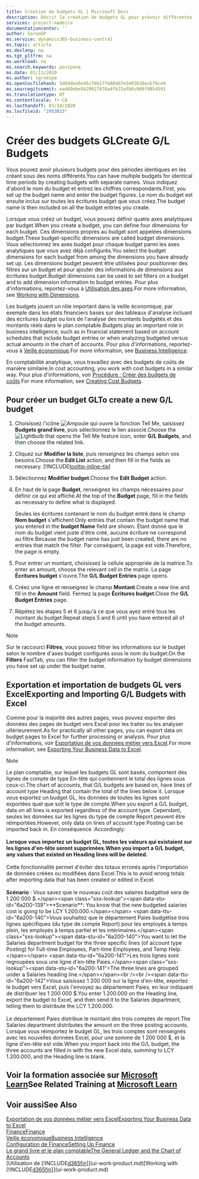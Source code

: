 ```yaml
---
title: Création de budgets GL | Microsoft Docs
description: Décrit la création de budgets GL pour prévoir différentes activités financières et affecter des dimensions à des fins de veille économique.
services: project-madeira
documentationcenter: ''
author: SorenGP
ms.service: dynamics365-business-central
ms.topic: article
ms.devlang: na
ms.tgt_pltfrm: na
ms.workload: na
ms.search.keywords: postpone
ms.date: 01/13/2020
ms.author: sgroespe
ms.openlocfilehash: 5d84dee6ed6cf0b17f488d67e5403638ecb79ce9
ms.sourcegitcommit: ead69ebe5b29927876a4fb23afb6c066f8854591
ms.translationtype: HT
ms.contentlocale: fr-CA
ms.lasthandoff: 01/14/2020
ms.locfileid: "2953813"
---
```

# <a name="create-gl-budgets"></a><span data-ttu-id="6a200-103">Créer des budgets GL</span><span class="sxs-lookup"><span data-stu-id="6a200-103">Create G/L Budgets</span></span>
<span data-ttu-id="6a200-104">Vous pouvez avoir plusieurs budgets pour des périodes identiques en les créant sous des noms différents.</span><span class="sxs-lookup"><span data-stu-id="6a200-104">You can have multiple budgets for identical time periods by creating budgets with separate names.</span></span> <span data-ttu-id="6a200-105">Vous indiquez d'abord le nom du budget et entrez les chiffres correspondants.</span><span class="sxs-lookup"><span data-stu-id="6a200-105">First, you set up the budget name and enter the budget figures.</span></span> <span data-ttu-id="6a200-106">Le nom du budget est ensuite inclus sur toutes les écritures budget que vous créez.</span><span class="sxs-lookup"><span data-stu-id="6a200-106">The budget name is then included on all the budget entries you create.</span></span>  

<span data-ttu-id="6a200-107">Lorsque vous créez un budget, vous pouvez définir quatre axes analytiques par budget.</span><span class="sxs-lookup"><span data-stu-id="6a200-107">When you create a budget, you can define four dimensions for each budget.</span></span> <span data-ttu-id="6a200-108">Ces dimensions propres au budget sont appelées dimensions budget.</span><span class="sxs-lookup"><span data-stu-id="6a200-108">These budget-specific dimensions are called budget dimensions.</span></span> <span data-ttu-id="6a200-109">Vous sélectionnez les axes budget pour chaque budget parmi les axes analytiques que vous avez déjà configurés.</span><span class="sxs-lookup"><span data-stu-id="6a200-109">You select the budget dimensions for each budget from among the dimensions you have already set up.</span></span> <span data-ttu-id="6a200-110">Les dimensions budget peuvent être utilisées pour positionner des filtres sur un budget et pour ajouter des informations de dimensions aux écritures budget.</span><span class="sxs-lookup"><span data-stu-id="6a200-110">Budget dimensions can be used to set filters on a budget and to add dimension information to budget entries.</span></span> <span data-ttu-id="6a200-111">Pour plus d'informations, reportez-vous à [Utilisation des axes](finance-dimensions.md).</span><span class="sxs-lookup"><span data-stu-id="6a200-111">For more information, see [Working with Dimensions](finance-dimensions.md).</span></span>

<span data-ttu-id="6a200-112">Les budgets jouent un rôle important dans la veille économique, par exemple dans les états financiers basés sur des tableaux d'analyse incluant des écritures budget ou lors de l'analyse des montants budgétés et des montants réels dans le plan comptable.</span><span class="sxs-lookup"><span data-stu-id="6a200-112">Budgets play an important role in business intelligence, such as in financial statement based on account schedules that include budget entries or when analyzing budgeted versus actual amounts in the chart of accounts.</span></span> <span data-ttu-id="6a200-113">Pour plus d'informations, reportez-vous à [Veille économique](bi.md).</span><span class="sxs-lookup"><span data-stu-id="6a200-113">For more information, see [Business Intelligence](bi.md).</span></span>

<span data-ttu-id="6a200-114">En comptabilité analytique, vous travaillez avec des budgets de coûts de manière similaire.</span><span class="sxs-lookup"><span data-stu-id="6a200-114">In cost accounting, you work with cost budgets in a similar way.</span></span> <span data-ttu-id="6a200-115">Pour plus d'informations, voir [Procédure : Créer des budgets de coûts](finance-create-cost-budgets.md).</span><span class="sxs-lookup"><span data-stu-id="6a200-115">For more information, see [Creating Cost Budgets](finance-create-cost-budgets.md).</span></span>    

## <a name="to-create-a-new-gl-budget"></a><span data-ttu-id="6a200-116">Pour créer un budget GL</span><span class="sxs-lookup"><span data-stu-id="6a200-116">To create a new G/L budget</span></span>  
1. <span data-ttu-id="6a200-117">Choisissez l'icône ![Ampoule qui ouvre la fonction Tell Me](media/ui-search/search_small.png "Dites-moi ce que vous voulez faire"), saisissez **Budgets grand livre**, puis sélectionnez le lien associé.</span><span class="sxs-lookup"><span data-stu-id="6a200-117">Choose the ![Lightbulb that opens the Tell Me feature](media/ui-search/search_small.png "Tell me what you want to do") icon, enter **G/L Budgets**, and then choose the related link.</span></span>  
2. <span data-ttu-id="6a200-118">Cliquez sur **Modifier la liste**, puis renseignez les champs selon vos besoins.</span><span class="sxs-lookup"><span data-stu-id="6a200-118">Choose the **Edit List** action, and then fill in the fields as necessary.</span></span> [!INCLUDE[tooltip-inline-tip](includes/tooltip-inline-tip_md.md)]  
3. <span data-ttu-id="6a200-119">Sélectionnez **Modifier budget**.</span><span class="sxs-lookup"><span data-stu-id="6a200-119">Choose the **Edit Budget** action.</span></span>
4. <span data-ttu-id="6a200-120">En haut de la page **Budget**, renseignez les champs nécessaires pour définir ce qui est affiché.</span><span class="sxs-lookup"><span data-stu-id="6a200-120">At the top of the **Budget** page, fill in the fields as necessary to define what is displayed.</span></span>  

    <span data-ttu-id="6a200-121">Seules les écritures contenant le nom du budget entré dans le champ **Nom budget** s'affichent.</span><span class="sxs-lookup"><span data-stu-id="6a200-121">Only entries that contain the budget name that you entered in the **budget Name** field are shown.</span></span> <span data-ttu-id="6a200-122">Étant donné que le nom du budget vient juste d'être créé, aucune écriture ne correspond au filtre.</span><span class="sxs-lookup"><span data-stu-id="6a200-122">Because the budget name has just been created, there are no entries that match the filter.</span></span> <span data-ttu-id="6a200-123">Par conséquent, la page est vide.</span><span class="sxs-lookup"><span data-stu-id="6a200-123">Therefore, the page is empty.</span></span>  
5. <span data-ttu-id="6a200-124">Pour entrer un montant, choisissez la cellule appropriée de la matrice.</span><span class="sxs-lookup"><span data-stu-id="6a200-124">To enter an amount, choose the relevant cell in the matrix.</span></span> <span data-ttu-id="6a200-125">La page **Écritures budget** s'ouvre.</span><span class="sxs-lookup"><span data-stu-id="6a200-125">The **G/L Budget Entries** page opens.</span></span>  
6. <span data-ttu-id="6a200-126">Créez une ligne et renseignez le champ **Montant**.</span><span class="sxs-lookup"><span data-stu-id="6a200-126">Create a new line and fill in the **Amount** field.</span></span> <span data-ttu-id="6a200-127">Fermez la page **Écritures budget**.</span><span class="sxs-lookup"><span data-stu-id="6a200-127">Close the **G/L Budget Entries** page.</span></span>  
7. <span data-ttu-id="6a200-128">Répétez les étapes 5 et 6 jusqu'à ce que vous ayez entré tous les montant du budget.</span><span class="sxs-lookup"><span data-stu-id="6a200-128">Repeat steps 5 and 6 until you have entered all of the budget amounts.</span></span>  

> [!NOTE]  
>  <span data-ttu-id="6a200-129">Sur le raccourci **Filtres**, vous pouvez filtrer les informations sur le budget selon le nombre d'axes budget configurés sous le nom du budget.</span><span class="sxs-lookup"><span data-stu-id="6a200-129">On the **Filters** FastTab, you can filter the budget information by budget dimensions you have set up under the budget name.</span></span>

## <a name="exporting-and-importing-gl-budgets-with-excel"></a><span data-ttu-id="6a200-130">Exportation et importation de budgets GL vers Excel</span><span class="sxs-lookup"><span data-stu-id="6a200-130">Exporting and Importing G/L Budgets with Excel</span></span>
<span data-ttu-id="6a200-131">Comme pour la majorité des autres pages, vous pouvez exporter des données des pages de budget vers Excel pour les traiter ou les analyser ultérieurement.</span><span class="sxs-lookup"><span data-stu-id="6a200-131">As for practically all other pages, you can export data on budget pages to Excel for further processing or analysis.</span></span> <span data-ttu-id="6a200-132">Pour plus d'informations, voir [Exportation de vos données métier vers Excel](about-export-data.md).</span><span class="sxs-lookup"><span data-stu-id="6a200-132">For more information, see [Exporting Your Business Data to Excel](about-export-data.md).</span></span>

> [!NOTE]
> <span data-ttu-id="6a200-133">Le plan comptable, sur lequel les budgets GL sont basés, comportent des lignes de compte de type En-tête qui contiennent le total des lignes sous ceux-ci.</span><span class="sxs-lookup"><span data-stu-id="6a200-133">The chart of accounts, that G/L budgets are based on, have lines of account type Heading that contain the total of the lines below it.</span></span> <span data-ttu-id="6a200-134">Lorsque vous exportez un budget GL, les données de toutes les lignes sont exportées quel que soit le type de compte.</span><span class="sxs-lookup"><span data-stu-id="6a200-134">When you export a G/L budget, data on all lines is exported regardless of the account type.</span></span> <span data-ttu-id="6a200-135">Cependant, seules les données sur les lignes du type de compte Report peuvent être réimportées.</span><span class="sxs-lookup"><span data-stu-id="6a200-135">However, only data on lines of account type Posting can be imported back in.</span></span> <span data-ttu-id="6a200-136">En conséquence :</span><span class="sxs-lookup"><span data-stu-id="6a200-136">Accordingly:</span></span> <br /><br /> <span data-ttu-id="6a200-137">**Lorsque vous importez un budget GL, toutes les valeurs qui existaient sur les lignes d'en-tête seront supprimées.**</span><span class="sxs-lookup"><span data-stu-id="6a200-137">**When you import a G/L budget, any values that existed on Heading lines will be deleted.**</span></span> <br /><br /> <span data-ttu-id="6a200-138">Cette fonctionnalité permet d'éviter des totaux erronés après l'importation de données créées ou modifiées dans Excel.</span><span class="sxs-lookup"><span data-stu-id="6a200-138">This is to avoid wrong totals after importing data that has been created or edited in Excel.</span></span><br /><br /> <span data-ttu-id="6a200-139">**Scénario** : Vous savez que le nouveau coût des salaires budgétisé sera de 1 200 000 $.</span><span class="sxs-lookup"><span data-stu-id="6a200-139">**Scenario**: You know that the new budgeted salaries cost is going to be LCY 1.200.000.</span></span> <span data-ttu-id="6a200-140">Vous souhaitez que le département Paies budgétise trois lignes spécifiques (du type de compte Report) pour les employés à temps plein, les employés à temps partiel et les intérimaires.</span><span class="sxs-lookup"><span data-stu-id="6a200-140">You want to let the Salaries department budget for the three specific lines (of account type Posting) for Full-time Employees, Part-time Employees, and Temp Help.</span></span> <span data-ttu-id="6a200-141">Les trois lignes sont regroupées sous une ligne d'en-tête Paies.</span><span class="sxs-lookup"><span data-stu-id="6a200-141">The three lines are grouped under a Salaries heading line.</span></span><br /><br /><span data-ttu-id="6a200-142">Vous saisissez 1 200 000 sur la ligne d'en-tête, exportez le budget vers Excel, puis l'envoyez au département Paies, en leur indiquant de distribuer les 1 200 000 $.</span><span class="sxs-lookup"><span data-stu-id="6a200-142">You enter 1.200.000 on the Heading line, export the budget to Excel, and then send it to the Salaries department, telling them to distribute the LCY 1.200.000.</span></span><br /><br /> <span data-ttu-id="6a200-143">Le département Paies distribue le montant des trois comptes de report.</span><span class="sxs-lookup"><span data-stu-id="6a200-143">The Salaries department distributes the amount on the three posting accounts.</span></span> <span data-ttu-id="6a200-144">Lorsque vous réimportez le budget GL, les trois comptes sont renseignés avec les nouvelles données Excel, pour une somme de 1 200 000 $, et la ligne d'en-tête est vide.</span><span class="sxs-lookup"><span data-stu-id="6a200-144">When you import back into the G/L budget, the three accounts are filled in with the new Excel data, summing to LCY 1.200.000, and the Heading line is blank.</span></span>

## <a name="see-related-training-at-microsoft-learnlearnmodulesbudgets-exchange-rates-dynamics-365-business-centralindex"></a><span data-ttu-id="6a200-145">Voir la formation associée sur [Microsoft Learn](/learn/modules/budgets-exchange-rates-dynamics-365-business-central/index)</span><span class="sxs-lookup"><span data-stu-id="6a200-145">See Related Training at [Microsoft Learn](/learn/modules/budgets-exchange-rates-dynamics-365-business-central/index)</span></span>

## <a name="see-also"></a><span data-ttu-id="6a200-146">Voir aussi</span><span class="sxs-lookup"><span data-stu-id="6a200-146">See Also</span></span>
[<span data-ttu-id="6a200-147">Exportation de vos données métier vers Excel</span><span class="sxs-lookup"><span data-stu-id="6a200-147">Exporting Your Business Data to Excel</span></span>](about-export-data.md)  
[<span data-ttu-id="6a200-148">Finance</span><span class="sxs-lookup"><span data-stu-id="6a200-148">Finance</span></span>](finance.md)  
[<span data-ttu-id="6a200-149">Veille économique</span><span class="sxs-lookup"><span data-stu-id="6a200-149">Business Intelligence</span></span>](bi.md)  
[<span data-ttu-id="6a200-150">Configuration de Finance</span><span class="sxs-lookup"><span data-stu-id="6a200-150">Setting Up Finance</span></span>](finance-setup-finance.md)  
[<span data-ttu-id="6a200-151">Le grand livre et le plan comptable</span><span class="sxs-lookup"><span data-stu-id="6a200-151">The General Ledger and the Chart of Accounts</span></span>](finance-general-ledger.md)  
<span data-ttu-id="6a200-152">[Utilisation de [!INCLUDE[d365fin](includes/d365fin_md.md)]](ui-work-product.md)</span><span class="sxs-lookup"><span data-stu-id="6a200-152">[Working with [!INCLUDE[d365fin](includes/d365fin_md.md)]](ui-work-product.md)</span></span>  
